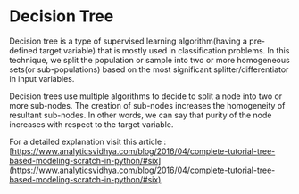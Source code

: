 # Decision Tree

Decision tree is a type of supervised learning algorithm(having a pre-defined target variable) that is mostly used in classification problems. In this technique, we split the population or sample into two or more homogeneous sets(or sub-populations) based on the most significant splitter/differentiator in input variables.

Decision trees use multiple algorithms to decide to split a node into two or more sub-nodes. The creation of sub-nodes increases the homogeneity of resultant sub-nodes. In other words, we can say that purity of the node increases with respect to the target variable.

For a detailed explanation visit this article :  [https://www.analyticsvidhya.com/blog/2016/04/complete-tutorial-tree-based-modeling-scratch-in-python/#six](https://www.analyticsvidhya.com/blog/2016/04/complete-tutorial-tree-based-modeling-scratch-in-python/#six)
